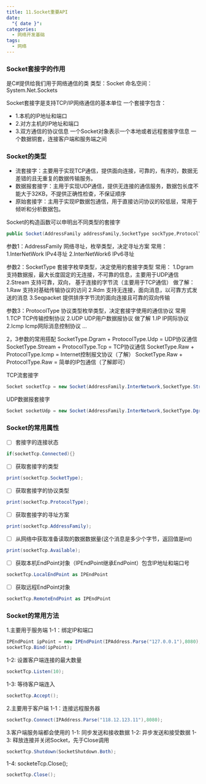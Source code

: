 ```yaml
---
title: 11.Socket重要API
date:
  "{ date }": 
categories:
  - 网络开发基础
tags:
  - 网络
---
```

### Socket套接字的作用
是C#提供给我们用于网络通信的类
类型：Socket
命名空间：System.Net.Sockets

Socket套接字是支持TCP/IP网络通信的基本单位
一个套接字包含：
- 1.本机的IP地址和端口
- 2.对方主机的IP地址和端口
- 3.双方通信的协议信息
 一个Socket对象表示一个本地或者远程套接字信息
 一个数据铜套，连接客户端和服务端之间

### Socket的类型
- 流套接字：主要用于实现TCP通信，提供面向连接，可靠的，有序的，数据无差错的且无重复的数据传输服务。
- 数据报套接字：主用于实现UDP通信，提供无连接的通信服务，数据包长度不能大于32KB，不提供正确性检查，不保证顺序
- 原始套接字：主用于实现IP数据包通信，用于直接访问协议的较低层，常用于倾听和分析数据包。

Socket的构造函数可以申明出不同类型的套接字
```C#
public Socket(AddressFamily addressFamily,SocketType sockType,ProtocolType protocolType);
```


参数1：AddressFamily 网络寻址，枚举类型，决定寻址方案
常用：1.InterNetWork IPv4寻址       2.InterNetWork6 IPv6寻址

参数2：SocketType 套接字枚举类型，决定使用的套接字类型
常用：
1.Dgram  支持数据报，最大长度固定的无连接，不可靠的信息，主要用于UDP通信
2.Stream  支持可靠，双向， 基于连接的字节流（主要用于TCP通信）
做了解：
1.Raw  支持对基础传输协议的访问
2.Rdm 支持无连接，面向消息，以可靠方式发送的消息
3.Seqpacket  提供排序字节流的面向连接且可靠的双向传输

参数3：ProtocolType 协议类型枚举类型，决定套接字使用的通信协议
常用
1.TCP   TCP传输控制协议
2.UDP    UDP用户数据报协议
做了解
1.IP    IP网际协议
2.Icmp    Icmp网际消息控制协议
...

2，3参数的常用搭配
SocketType.Dgram + ProtocolType.Udp = UDP协议通信
SocketType.Stream + ProtocolType.Tcp = TCP协议通信
SocketType.Raw + ProtocolType.Icmp = Internet控制报文协议（了解）
SocketType.Raw + ProtocolType.Raw = 简单的IP包通信（了解即可）

TCP流套接字
```C#
Socket socketTcp = new Socket(AddressFamily.InterNetwork,SocketType.Stream,ProtocolType.Tcp);
```
UDP数据报套接字
```C#
Socket socketUdp = new Socket(AddressFamily.InterNetwork,SocketType.Dgram,ProtocolType.Udp);
```

### Socket的常用属性
- [ ] 套接字的连接状态
```C#
if(socketTcp.Connected){}
```
- [ ] 获取套接字的类型
```C#
print(socketTcp.SocketType);
```
- [ ] 获取套接字的协议类型
```C#
print(socketTcp.ProtocolType);
```
- [ ] 获取套接字的寻址方案
```C#
print(socketTcp.AddressFamily);
```
- [ ] 从网络中获取准备读取的数据数据量(这个消息是多少个字节，返回值是int)
```C#
print(socketTcp.Available);
```
- [ ] 获取本机EndPoint对象（IPEndPoint继承EndPoint）包含IP地址和端口号
```C#
socketTcp.LocalEndPoint as IPEndPoint
```
- [ ] 获取远程EndPoint对象
```C#
socketTcp.RemoteEndPoint as IPEndPoint
```

### Socket的常用方法 
1.主要用于服务端
1-1：绑定IP和端口
```C#
IPEndPoint ipPoint = new IPEndPoint(IPAddress.Parse("127.0.0.1"),8080);
socketTcp.Bind(ipPoint);
```
1-2:  设置客户端连接的最大数量
```C#
socketTcp.Listen(10);
```
1-3:  等待客户端连入
```C#
socketTcp.Accept();
```

2.主要用于客户端
1-1：连接远程服务器
```C#
socketTcp.Connect(IPAddress.Parse("118.12.123.11"),8080);
```

3.客户端服务端都会使用的
1-1:  同步发送和接收数据
1-2:  异步发送和接受数据
1-3:  释放连接并关闭Socket，先于Close调用
```C#
socketTcp.Shutdown(SocketShutdown.Both);
```
1-4:  socketeTcp.Close();
```C#
socketTcp.Close();
```


